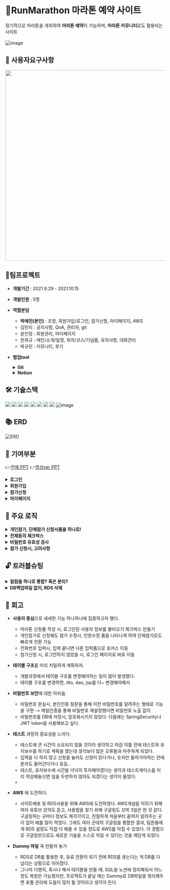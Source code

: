 # 🏃RunMarathon 마라톤 예약 사이트
 정기적으로 마라톤을 개최하여 **마라톤 예약**이 가능하며, **마라톤 커뮤니티**로도 활용되는 사이트<br><br>
 ![image](https://user-images.githubusercontent.com/80744051/175223433-e8063e71-6b0a-4b11-bc82-80efa5ca100d.png)
 
 ## 📜 사용자요구사항
<img src="https://user-images.githubusercontent.com/80744051/175319942-d4b105ab-26d6-4da5-8b2b-083e5d2caa80.jpg" width="600px">

<!--![image](https://user-images.githubusercontent.com/80744051/175223634-ff43c583-c48a-4702-92d9-b952519e2721.png)-->


## :two_men_holding_hands:팀프로젝트
 - **개발기간** : 2021.9.29 - 2021.10.15 <br>
 - **개발인원** : 5명<br>
 - **역할분담**<br>
   - **박예진(본인)** : 조장, 회원가입/로그인, 참가신청, 마이페이지, AWS
   - 김민지 : 공지사항, QnA, 관리자, git
   - 윤인정 : 회원관리, 마이페이지
   - 한희규 : 메인/소개/일정, 위치/코스/기념품, 유의사항, 대회관리
   - 박규민 : 커뮤니티, 후기
 - **협업tool**
 
	<details>
		<summary><b>Git</b></summary>
	
	- 각자의 브랜치 만들어서, 정해진 GIT규칙에 따라 PUSH, PULL
		<img src="https://user-images.githubusercontent.com/80744051/175343694-f36c565f-f054-444f-ae5c-a2f6035f18b4.png" width="600px">
	</details>
	
	<details>
		<summary><b>Notion</b></summary>

	- 노션을 활용해 정보 공유 및 일정 공유
	
		<img src="https://user-images.githubusercontent.com/80744051/175228448-c5c904f4-234a-4153-9ebd-dc21def2592e.png"  width="500px"> 
	</details>

## 🛠 기술스택
<img src="https://img.shields.io/badge/java-007396?style=flat-square&logo=java&logoColor=white"> <img src="https://img.shields.io/badge/javascript-F7DF1E?style=flat-square&logo=javascript&logoColor=black"> <img src="https://img.shields.io/badge/html5-E34F26?style=flat-square&logo=html5&logoColor=white"> <img src="https://img.shields.io/badge/css-1572B6?style=flat-square&logo=css3&logoColor=white">  <img src="https://img.shields.io/badge/bootstrap-7952B3?style=flat-square&logo=bootstrap&logoColor=white"> <img src="https://img.shields.io/badge/jquery-0769AD?style=flat-square&logo=jquery&logoColor=white"> <img src="https://img.shields.io/badge/mysql-4479A1?style=flat-square&logo=mysql&logoColor=white"> <img src="https://img.shields.io/badge/AWS-232F3E?style=flat-square&logo=Amazon%20AWS&logoColor=white"/> ![image](https://user-images.githubusercontent.com/80744051/175230762-90ecaf7e-2303-44f0-9cf3-d0a275e858e5.png)


## 📚 ERD   
![ERD](https://user-images.githubusercontent.com/80744051/175222667-a779da53-6213-4b59-961b-8d72f8d03f08.PNG)

## :star2: 기여부분
:point_right:[전체 PPT](https://drive.google.com/file/d/1o9VqOp-oanydnokMEkRB5zQ-EGHtbwqd/view)
:point_right:[영상ver PPT](https://docs.google.com/presentation/d/1B89wq9jjWCuInfGlFyc1sqVZEbJv4Ii_/edit?usp=sharing&ouid=108125837232154027289&rtpof=true&sd=true)<br>
<details>
 <summary><b>로그인</b></summary>
    <img src="https://user-images.githubusercontent.com/80744051/175223797-5693ec59-a67b-4427-a78b-4a6eb3ce220f.jpg">
    <img src="https://user-images.githubusercontent.com/80744051/175223807-15081967-c798-4661-a5dc-c21f6d7b81d9.jpg">
</details>
<details>
  <summary><b>회원가입</b></summary>
  <pre>      
    <img src="https://user-images.githubusercontent.com/80744051/175223822-892903fa-e51f-4a3f-b251-9cfeffe826b6.jpg">  
    <img src="https://user-images.githubusercontent.com/80744051/175223936-b6aefa6b-edbb-4620-a53e-5ac0094d032a.jpg">     
    <img src="https://user-images.githubusercontent.com/80744051/175223954-d68c9237-305d-445a-a4a1-0867ab5af532.jpg">
  </pre>
</details>
<details>
  <summary><b>참가신청</b></summary>
  <pre>      
    <img src="https://user-images.githubusercontent.com/80744051/175223988-4f2085f1-adbb-43b7-96bd-74b2df5b2379.jpg">  
    <img src="https://user-images.githubusercontent.com/80744051/175223999-485cab0f-746c-4313-9e55-eaf94cb67ea9.jpg">     
    <img src="https://user-images.githubusercontent.com/80744051/175230198-faf46d85-a71c-4cff-9fc8-0d071664e858.png">
  </pre>
</details>
<details>
  <summary><b>마이페이지</b></summary>
  <pre>      
    <img src="https://user-images.githubusercontent.com/80744051/175224062-2cddb171-42de-4981-9528-27cbf74d7c98.jpg">  
  </pre>
</details>

## :triangular_ruler: 주요 로직
<details>
    <summary><b>개인참가, 단체참가 신청서폼을 하나로!</b></summary>

1. 개인참가는 value 1로, 단체참가는 value 2로 구분 [:link:](https://github.com/yaejin-park/RunMarathon/blob/f6a064e1eda0ee5523556738e612680e6fe1ad8f/src/main/webapp/apply/applyMain.jsp#L167)
 ```html
<button type="submit" class="btn btn-add apply-type" id="soloApply" value="1">개인 참가</button>
<button type="submit" class="btn btn-add apply-type" id="groupApply" value="2">단체 참가</button>
```

2. 참가 버튼 클릭시, 아이디가 type인 input에 클릭이벤트 발생시킨 value의 값을 주입 [:link:](https://github.com/yaejin-park/RunMarathon/blob/f6a064e1eda0ee5523556738e612680e6fe1ad8f/src/main/webapp/apply/applyMain.jsp#L67)
```javascript
 $(".apply-type").click(function() {
   $("#type").val($(this).val());
	});
 ```
 
3. 버튼 클릭으로 인해, form이 post형태로 applyAction.jsp 호출시키며 hidden input의 value값을 type이라는 이름으로 전송 [:link:](https://github.com/yaejin-park/RunMarathon/blob/f6a064e1eda0ee5523556738e612680e6fe1ad8f/src/main/webapp/apply/applyMain.jsp#L106)
 ```html
 <form action="apply/applyAction.jsp" method="post" class="form-inline" onsubmit="return check()">
   <input type="hidden" id="type" name="type" value="">
 ```
 
4. applyAction.jsp 에서 type과 함께 리다이렉트 [:link:](https://github.com/yaejin-park/RunMarathon/blob/f6a064e1eda0ee5523556738e612680e6fe1ad8f/src/main/webapp/apply/applyAction.jsp#L10)
```jav
if(type.equals("1")){
		response.sendRedirect("../index.jsp?go=apply/applyForm.jsp&menu_one=8&menu_two=9&type=1");
	}else{
		response.sendRedirect("../index.jsp?go=apply/applyForm.jsp&menu_one=8&menu_two=9&type=2");
	}
```
5. type 값에 따라, Form 입력창 다르게 보여줌 [:link:](https://github.com/yaejin-park/RunMarathon/blob/f6a064e1eda0ee5523556738e612680e6fe1ad8f/src/main/webapp/apply/applyForm.jsp#L192)
```html
<%if(type.equals("2")){%>
 <tr>
  <th>총 인원수</th>
  <td>
   <input type="number" name="person" id="person" class="form-control" required="required" max="50" min="2" value="2">명
  </td>
 </tr>
 <%} else{%>
  <input type="hidden" name="person" value="1">
 <%
 }%>
```
</details>

<details>
    <summary><b>전체동의 체크박스</b></summary> 
 
 - 전체동의 클릭시, 모든 체크박스 체크  
 ![image](https://user-images.githubusercontent.com/80744051/175328159-70be368d-a986-4abb-b27a-78670b005371.png)
 - 체크박스 하나라도 해제 시, 전체동의 체크 해제
![image](https://user-images.githubusercontent.com/80744051/175327870-e51f8bdb-ed10-4c2e-a10a-2cc04b9213f3.png)
 
 [:link:](https://github.com/yaejin-park/RunMarathon/blob/f6a064e1eda0ee5523556738e612680e6fe1ad8f/src/main/webapp/join/joinForm.jsp#L42)
 ```javascript
 //약관 전체동의
	$("#optAll").click(function() {
		//체크 true
		 if($("#optAll").prop("checked")){
			$(this).parent().parent().siblings().find(".opt").prop("checked",true);
		} else{
			$(this).parent().parent().siblings().find(".opt").prop("checked",false);
		}
	});
	
	//하위 체크 해제
	$(".opt").click(function() {
		if(!$(this).prop("checked")){
			$("#optAll").prop("checked",false);
		}
	});
 ```
</details>

<details>
    <summary><b>비밀번호 유효성 검사</b></summary>

- **정규식 활용** [:link:](https://github.com/yaejin-park/RunMarathon/blob/f6a064e1eda0ee5523556738e612680e6fe1ad8f/src/main/webapp/join/joinForm.jsp#L123)
    ```javascript
     $("#pass1, pass2").change(function() {
      var pw = $(this).val();
      var num = pw.search(/[0-9]/g);
      var eng = pw.search(/[a-z]/g);
      var engB = pw.search(/[A-Z]/g);
      var spe = pw.search(/[`~!@@#$%^&*|\\\'\";:\/?]/gi);
      if(pw.length < 8 || pw.length > 20){
       alert("8자리 ~ 20자리 이내로 입력해주세요.");
       return false;
       }else if(pw.search(/\s/) != -1){
        alert("비밀번호는 공백 없이 입력해주세요.");
        return false;
       }else if(num < 0 || eng < 0 || engB < 0 || spe < 0 ){
        alert("영문 대소문자+숫자+특수문자를 포함하여 입력해주세요.");
        return false;
       }else {
       console.log("통과"); 
          return true;
       }
     });
    ```

</details>
	
<details>
    <summary><b>참가 신청시, 고려사항</b></summary>
	
	- 로그인 여부 체크
	- 신청내역 존재 여부 체크
	- 약관 동의 여부 체크
	[:link:](https://github.com/yaejin-park/RunMarathon/blob/6fc5f3a24e1a4ec91becf1ec2cb8067bcbacac74/src/main/webapp/apply/applyMain.jsp#L73)
	```javascript
	function check() {
	//로그인 경고
	<%String sessionLogin = (String)session.getAttribute("sessionLogin");
	if(sessionLogin==null){%>
		alert("로그인 이후, 이용가능합니다");
		return true;
		<%} else{
			//이미 신청한 아이디일 경우,
			ApplyDAO dao = new ApplyDAO();
			String id = (String)session.getAttribute("sessionId");
			boolean doubleApply = dao.isDoubleApply(id);
			if(doubleApply){
				%>
				alert("이미 신청한 내역이 존재합니다");
				return false;
				<%
			}else{
			%>
			//약관 동의 경고
			if($("#opt1").is(":checked") && $("#opt2").is(":checked")){
				return true;
			} else{
				alert("약관에 동의해주세요");
				return false;
			}
	 	<%}
 	}%>  
}
	```
	
</details>


## :unlock: 트러블슈팅
<details>
  <summary><b>컬럼을 하나로 통합? 혹은 분리?</b></summary>
 
- **문제상황**
	- 처음에는 전화번호, 주소를 insert시, 분리된 input의 데이터를 구분자를 통해 합쳐서 한 컬럼에 insert하였다.
	하지만, 후에 정보수정을 위해 다시 분리된 input으로 가져올 때, 무엇을 기준으로 데이터를 분리해서 가져와야하는 것인지에 대한 문제점이 생겼다.
- **해결방법**
	- 전화번호는 컬럼 하나로
	why? 각 데이터마다 "-"라는 정해진 구분자로 구분이 가능.
	따라서 데이터를 가져올 때, "-"로 split하여 분리된 input에 데이터를 넣을 수 있다.
	- 주소는 컬럼 분리
	why? 정해진 구분자가 없으므로, 한 컬럼에 기본주소와 상세주소를 합쳐서 insert시, 다시 분리할 때 구분기준이 모호함.
	그래서 addr1, addr2로 컬럼을 구분하여 주소를 각각 저장하는 편이 더 편리하다고 생각했음.
- **느낀점**
	- 테이블 구조를 미리 치밀하게 계획해야 개발의 효율성을 높일 수 있다는 것을 깨달았다.
	- 다시 생각하니, 컬럼을 다 분리하는 게 제일 효 방법일 것이라는 생각이 든다. 
</details>

<details>
  <summary><b>DB백업파일 없이, RDS 삭제</b></summary>
 
- **문제상황**
    - DB로 아마존의 RDS를 활용했다. RDS 연결을 끊어도 로컬DB에서는 데이터가 살아있을 줄 알고, 무료 이용기간이 끝나기 전 백업과정없이 RDS를 삭제했다. 그 결과, DB가 쥐도새도 없이 통째로 날아가버리는 참사가 벌어졌다.
- **해결방법**
    - 노션에 정리해뒀던 테이블 생성 SQL로 DB틀 복원
    - 혹시나 하는 마음에 테이블 생성 SQL은 노션에 업로드 하기로 팀규칙을 세웠는데, 그로 인해 테이블 틀정도는 복원할 수 있었다.
- **느낀점**
    - 프로젝트 시, DB 더미파일은 꼭 백업해둬야겠다.
    - 코드를 중간중간 백업해두는 것의 중요성을 깨달았다.
</details>

	
## 🏸 회고
- **사용자 중심**으로 세세한 기능 하나하나에 집중하고자 했다.
   - 마라톤 신청폼 작성 시, 로그인된 사용자 정보를 불러오기 체크박스 만들기
   - 개인참가로 신청해도 참가 수정시, 인원수정 폼을 나타나게 하여 단체참가로도 빠르게 전환 가능
   - 전화번호 입력시, 입력 끝나면 다른 입력폼으로 포커스 이동
   - 참가신청 시, 로그안하지 않았을 시, 로그인 페이지로 바로 이동

- **테이블 구조**를 미리 치밀하게 계획하자.
   -  개발과정에서 테이블 구조를 변경해야하는 일이 많이 발생했다. 
   -  테이블 구조를 변경하면, dto, dao, jsp를 다~ 변경해야해서 

- **비밀번호 보안**에 대한 아쉬움.
    - 비밀번호 분실시, 본인인증 질문을 통해 이전 비밀번호를 알려주는 형태로 기능을 구현
       -> 메일인증을 통해 비밀번호 재설정했다면  비밀번호 노출 없이 
    - 비밀번호를 DB에 저장시, 암호화시키지 않았다. 다음에는 SpringSecurity나 JWT token을 사용해보고 싶다.

- **테스트** 과정의 중요성을 느끼다.
    - 테스트에 큰 시간이 소요되지 않을 것이라 생각하고 마감 이틀 전에 테스트와 유지보수를 하기로 계획을 했는데 생각보다 많은 오류들과 마주하게 되었다.
    - 입력을 다 하지 않고 신청을 눌러도 신청이 된다거나, 숫자만 들어가야하는 칸에 문자도 들어간다거나 등등..
    - 테스트, 유지보수에 시간을 넉넉히 투자해야겠다는 생각과 테스트케이스를 미리 작성해놓으면 일을 두번하지 않아도 되겠다는 생각이 들었다.
    - 
- **AWS** 에 도전하다.
    - 사이트배포 및 RDS사용을 위해 AWS에 도전하였다. AWS개념을 익히기 위해 여러 유튜브 강의도 듣고, 사용법을 찾기 위해 구글링도 꼬박 3일은 한 것 같다. 구글링하는 곳마다 정보도 제각각이고, 친절하게 처음부터 끝까지 알려주는 곳이 없어 애를 많이 먹었다. 그래도 여러 군데의 구글링을 통합한 결과, 팀원들에게 RDS 설정도 직접 다 해줄 수 있을 정도로 AWS를 익힐 수 있었다. 이 경험으로 구글링만으로도 새로운 기술을 스스로 익일 수 있다는 것을 깨닫게 되었다.
	
- **Dummy 파일** 꼭 만들어 놓기
    - RDS로 DB를 활용한 후, 유료 전환이 되기 전에 RDS를 끊는다는 게 DB를 다 날리는 상황으로 이어졌다.
    - 그나마 다행히, 혹시나 해서 테이블을 만들 때, SQL을 노션에 정리해둬서 어느정도 복원은 가능했지만, 프로젝트가 끝날 때는 Dummy로 DB파일을 정리해두면 포폴 관리에 도움이 많이 될 것이라고 생각이 든다.
